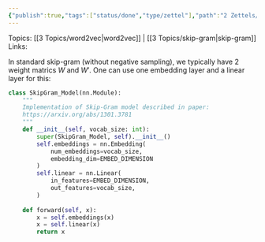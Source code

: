 ```yaml
---
{"publish":true,"tags":["status/done","type/zettel"],"path":"2 Zettels/standard skip-gram implementation.md","permalink":"/2-zettels/standard-skip-gram-implementation/","PassFrontmatter":true}
---
```



Topics: [[3 Topics/word2vec\|word2vec]] | [[3 Topics/skip-gram\|skip-gram]]
Links:

In standard skip-gram (without negative sampling), we typically have 2 weight matrics $W$ and $W'$. One can use one embedding layer and a linear layer for this:

```python
class SkipGram_Model(nn.Module):  
	"""  
	Implementation of Skip-Gram model described in paper:  
	https://arxiv.org/abs/1301.3781  
	"""  
	def __init__(self, vocab_size: int):  
        super(SkipGram_Model, self).__init__()  
        self.embeddings = nn.Embedding(  
            num_embeddings=vocab_size,  
            embedding_dim=EMBED_DIMENSION  
        )  
        self.linear = nn.Linear(  
            in_features=EMBED_DIMENSION,  
            out_features=vocab_size,  
        )  
	  
	def forward(self, x):
        x = self.embeddings(x)  
        x = self.linear(x)  
		return x
```